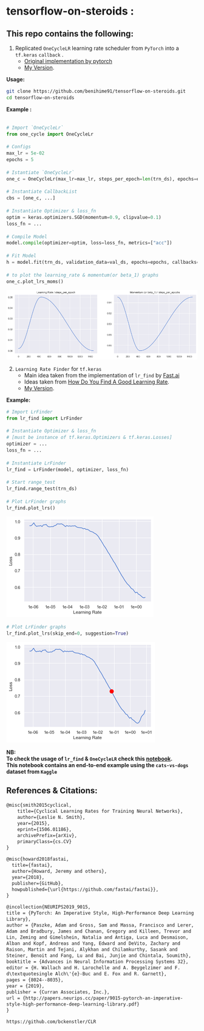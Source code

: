 # tensorflow-on-steroids : 

## This repo contains the following:  

1. Replicated `OneCycleLR` learning rate scheduler from `PyTorch` into a `tf.keras` `callback` .   
   - [Original implementation by pytorch](https://pytorch.org/docs/stable/_modules/torch/optim/lr_scheduler.html#CyclicLR)
   - [My Version](https://github.com/benihime91/tensorflow-on-steroids/blob/master/one_cycle.py).
   
**Usage:**
```bash
git clone https://github.com/benihime91/tensorflow-on-steroids.git
cd tensorflow-on-steroids
```

**Example :** 
```python

# Import `OneCycleLr`
from one_cycle import OneCycleLr

# Configs
max_lr = 5e-02
epochs = 5

# Istantiate `OneCycleLr`
one_c = OneCycleLr(max_lr=max_lr, steps_per_epoch=len(trn_ds), epochs=epochs)

# Instantiate CallbackList
cbs = [one_c, ...]

# Instantiate Optimizer & loss_fn
optim = keras.optimizers.SGD(momentum=0.9, clipvalue=0.1)
loss_fn = ...

# Compile Model
model.compile(optimizer=optim, loss=loss_fn, metrics=["acc"])

# Fit Model
h = model.fit(trn_ds, validation_data=val_ds, epochs=epochs, callbacks=cbs)

# to plot the learning_rate & momentum(or beta_1) graphs
one_c.plot_lrs_moms()
```
![one_cycle_lr_plot](vis/one_cycle_plots.png)  


2. `Learning Rate Finder` for `tf.keras`
   - Main idea taken from the implementation of `lr_find` by [Fast.ai](https://docs.fast.ai/basic_train.html#lr_find)
   - Ideas taken from [How Do You Find A Good Learning Rate](https://sgugger.github.io/how-do-you-find-a-good-learning-rate.html).
   - [My Version](https://github.com/benihime91/tensorflow-on-steroids/blob/master/lr_find.py). 
  
**Example:**
```python
# Import LrFinder
from lr_find import LrFinder

# Instantiate Optimizer & loss_fn 
# [must be instance of tf.keras.Optimizers & tf.keras.Losses]
optimizer = ...
loss_fn = ...

# Instantiate LrFinder
lr_find = LrFinder(model, optimizer, loss_fn)

# Start range_test
lr_find.range_test(trn_ds)

# Plot LrFinder graphs
lr_find.plot_lrs()
```
![Lr_finder Plot](vis/lr_finder_plot_1.png)

```python
# Plot LrFinder graphs
lr_find.plot_lrs(skip_end=0, suggestion=True)
```
![Lr_finder Plot](vis/lr_finder_plot_2.png)

**NB:  
To check the usage of `lr_find` & `OneCycleLR` check this [notebook](https://github.com/benihime91/tensorflow-on-steroids/blob/master/nbs/one_cycle_%26_lr_finder_tf.ipynb).  
This notebook contains an end-to-end example using the `cats-vs-dogs` dataset from `Kaggle`** 

## References & Citations:
```
@misc{smith2015cyclical,
    title={Cyclical Learning Rates for Training Neural Networks},
    author={Leslie N. Smith},
    year={2015},
    eprint={1506.01186},
    archivePrefix={arXiv},
    primaryClass={cs.CV}
}
```
```
@misc{howard2018fastai,
  title={fastai},
  author={Howard, Jeremy and others},
  year={2018},
  publisher={GitHub},
  howpublished={\url{https://github.com/fastai/fastai}},
}
```
```
@incollection{NEURIPS2019_9015,
title = {PyTorch: An Imperative Style, High-Performance Deep Learning Library},
author = {Paszke, Adam and Gross, Sam and Massa, Francisco and Lerer, Adam and Bradbury, James and Chanan, Gregory and Killeen, Trevor and Lin, Zeming and Gimelshein, Natalia and Antiga, Luca and Desmaison, Alban and Kopf, Andreas and Yang, Edward and DeVito, Zachary and Raison, Martin and Tejani, Alykhan and Chilamkurthy, Sasank and Steiner, Benoit and Fang, Lu and Bai, Junjie and Chintala, Soumith},
booktitle = {Advances in Neural Information Processing Systems 32},
editor = {H. Wallach and H. Larochelle and A. Beygelzimer and F. d\textquotesingle Alch\'{e}-Buc and E. Fox and R. Garnett},
pages = {8024--8035},
year = {2019},
publisher = {Curran Associates, Inc.},
url = {http://papers.neurips.cc/paper/9015-pytorch-an-imperative-style-high-performance-deep-learning-library.pdf}
}
```
```
https://github.com/bckenstler/CLR
```
